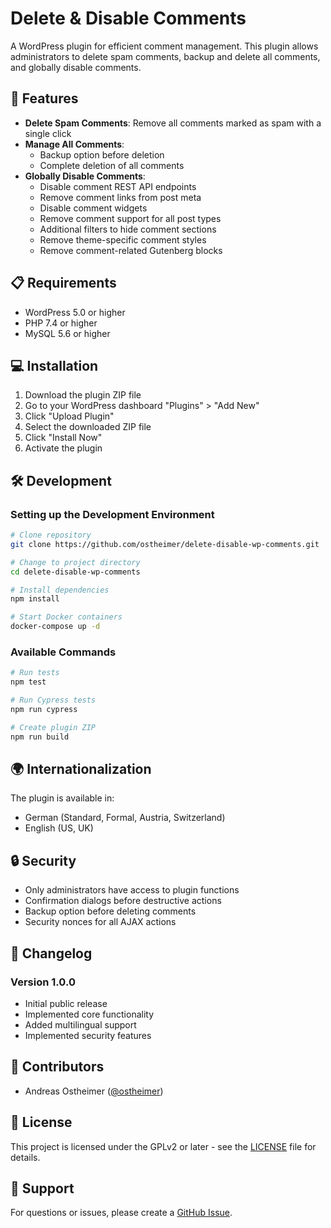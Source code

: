 # Delete & Disable Comments

A WordPress plugin for efficient comment management. This plugin allows administrators to delete spam comments, backup and delete all comments, and globally disable comments.

## 🌟 Features

- **Delete Spam Comments**: Remove all comments marked as spam with a single click
- **Manage All Comments**: 
  - Backup option before deletion
  - Complete deletion of all comments
- **Globally Disable Comments**:
  - Disable comment REST API endpoints
  - Remove comment links from post meta
  - Disable comment widgets
  - Remove comment support for all post types
  - Additional filters to hide comment sections
  - Remove theme-specific comment styles
  - Remove comment-related Gutenberg blocks

## 📋 Requirements

- WordPress 5.0 or higher
- PHP 7.4 or higher
- MySQL 5.6 or higher

## 💻 Installation

1. Download the plugin ZIP file
2. Go to your WordPress dashboard "Plugins" > "Add New"
3. Click "Upload Plugin"
4. Select the downloaded ZIP file
5. Click "Install Now"
6. Activate the plugin

## 🛠 Development

### Setting up the Development Environment

```bash
# Clone repository
git clone https://github.com/ostheimer/delete-disable-wp-comments.git

# Change to project directory
cd delete-disable-wp-comments

# Install dependencies
npm install

# Start Docker containers
docker-compose up -d
```

### Available Commands

```bash
# Run tests
npm test

# Run Cypress tests
npm run cypress

# Create plugin ZIP
npm run build
```

## 🌍 Internationalization

The plugin is available in:
- German (Standard, Formal, Austria, Switzerland)
- English (US, UK)

## 🔒 Security

- Only administrators have access to plugin functions
- Confirmation dialogs before destructive actions
- Backup option before deleting comments
- Security nonces for all AJAX actions

## 📝 Changelog

### Version 1.0.0
- Initial public release
- Implemented core functionality
- Added multilingual support
- Implemented security features

## 👥 Contributors

- Andreas Ostheimer ([@ostheimer](https://github.com/ostheimer))

## 📄 License

This project is licensed under the GPLv2 or later - see the [LICENSE](LICENSE) file for details.

## 🤝 Support

For questions or issues, please create a [GitHub Issue](https://github.com/ostheimer/delete-disable-wp-comments/issues). 